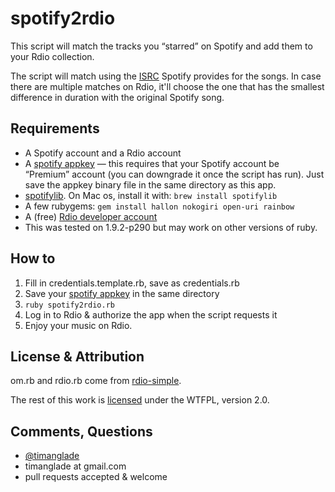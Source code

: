 # spotify2rdio

This script will match the tracks you “starred” on Spotify and add them to your Rdio collection.

The script will match using the [ISRC](http://en.wikipedia.org/wiki/International_Standard_Recording_Code) Spotify provides for the songs. In case there are multiple matches on Rdio, it'll choose the one that has the smallest difference in duration with the original Spotify song.


## Requirements

* A Spotify account and a Rdio account
* A [spotify appkey](https://developer.spotify.com/en/libspotify/application-key/) — this requires that your Spotify account be “Premium” account (you can downgrade it once the script has run). Just save the appkey binary file in the same directory as this app.
* [spotifylib](http://developer.spotify.com/en/libspotify/overview/). On Mac os, install it with: `brew install spotifylib`
* A few rubygems: `gem install hallon nokogiri open-uri rainbow`
* A (free) [Rdio developer account](http://developer.rdio.com/member/register)
* This was tested on 1.9.2-p290 but may work on other versions of ruby.


## How to

1. Fill in credentials.template.rb, save as credentials.rb
2. Save your [spotify appkey](https://developer.spotify.com/en/libspotify/application-key/) in the same directory
3. `ruby spotify2rdio.rb`
4. Log in to Rdio & authorize the app when the script requests it
5. Enjoy your music on Rdio.


## License & Attribution

om.rb and rdio.rb come from [rdio-simple](https://github.com/rdio/rdio-simple).

The rest of this work is [licensed](LICENSE) under the WTFPL, version 2.0.


## Comments, Questions

* [@timanglade](https://twitter.com/timanglade)
* timanglade at gmail.com
* pull requests accepted & welcome